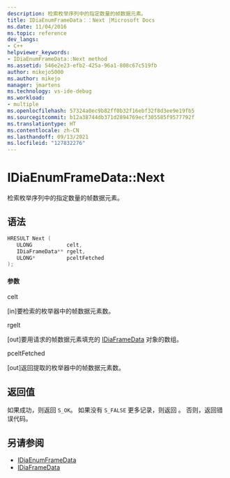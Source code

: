 ```yaml
---
description: 检索枚举序列中的指定数量的帧数据元素。
title: IDiaEnumFrameData：：Next |Microsoft Docs
ms.date: 11/04/2016
ms.topic: reference
dev_langs:
- C++
helpviewer_keywords:
- IDiaEnumFrameData::Next method
ms.assetid: 546e2e23-efb2-425a-96a1-808c67c519fb
author: mikejo5000
ms.author: mikejo
manager: jmartens
ms.technology: vs-ide-debug
ms.workload:
- multiple
ms.openlocfilehash: 57324a0ec9b82ff0b32f16ebf32f8d3ee9e19fb5
ms.sourcegitcommit: b12a38744db371d2894769ecf305585f9577792f
ms.translationtype: HT
ms.contentlocale: zh-CN
ms.lasthandoff: 09/13/2021
ms.locfileid: "127832276"
---
```

# <a name="idiaenumframedatanext"></a>IDiaEnumFrameData::Next
检索枚举序列中的指定数量的帧数据元素。

## <a name="syntax"></a>语法

```C++
HRESULT Next ( 
   ULONG           celt,
   IDiaFrameData** rgelt,
   ULONG*          pceltFetched
);
```

#### <a name="parameters"></a>参数
 celt

[in]要检索的枚举器中的帧数据元素数。

 rgelt

[out]要用请求的帧数据元素填充的 [IDiaFrameData](../../debugger/debug-interface-access/idiaframedata.md) 对象的数组。

 pceltFetched

[out]返回提取的枚举器中的帧数据元素数。

## <a name="return-value"></a>返回值
 如果成功，则返回 `S_OK`。 如果没有 `S_FALSE` 更多记录，则返回 。 否则，返回错误代码。

## <a name="see-also"></a>另请参阅
- [IDiaEnumFrameData](../../debugger/debug-interface-access/idiaenumframedata.md)
- [IDiaFrameData](../../debugger/debug-interface-access/idiaframedata.md)
